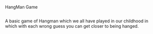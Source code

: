 HangMan Game
##
A basic game of Hangman which we all have played in our childhood in which with each wrong guess you can get closer to being hanged.
